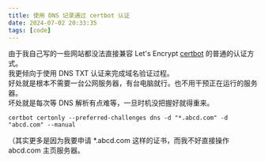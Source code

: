 ```yaml
---
title: 使用 DNS 记录通过 certbot 认证
date: 2024-07-02 20:33:35
tags: [code]
---
```

由于我自己写的一些网站都没法直接兼容 Let's Encrypt [certbot](https://certbot.eff.org/) 的普通的认证方式。   
我更倾向于使用 DNS TXT 认证来完成域名验证过程。   
好处就是根本不需要一台公网服务器，有台电脑就行。也不用干预正在运行的服务器。   
坏处就是每次等 DNS 解析有点难等，一旦时机没把握好就得重来。    

```
certbot certonly --preferred-challenges dns -d "*.abcd.com" -d "abcd.com" --manual
```

（其实更多是因为我要申请 *.abcd.com 这样的证书，而我不好直接操作 abcd.com 主页服务器。   
